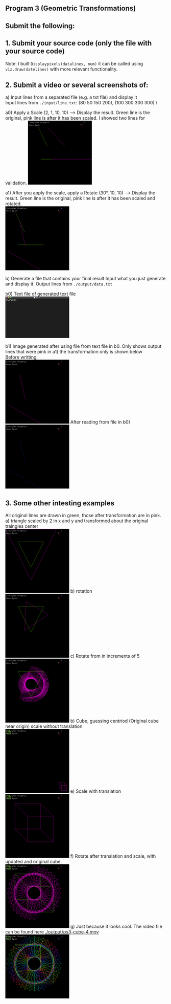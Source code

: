 ## Program 3 (Geometric Transformations)

## Submit the following:

## 1. Submit your source code (only the file with your source code)
Note: I built ```Displaypixels(datalines, num)``` it can be called using ```viz.draw(datelines)``` with more relevant functionality. 

## 2. Submit a video or several screenshots of:

a) Input lines from a separated file (e.g. a txt file) and display it \
Input lines from ```./input/line.txt```: (80 50 150 200), (100 300 300 300) \

a0) Apply a Scale (2, 1, 10, 10) --> Display the result. Green line is the original, pink line is after it has been scaled. I showed two lines for validation.
<img src="./output/ps3-2-a-0.png" heigh=200 width=200>

a1) After you apply the scale, apply a Rotate (30°, 10, 10) --> Display the result. Green line is the original, pink line is after it has been scaled and rotated.\
<img src="./output/ps3-2-a-1.png" heigh=200 width=200>

b) Generate a file that contains your final result Input what you just generate and display it. Output lines from ```./output/data.txt``` 

b0) Text file of generated text file \
<img src="./output/ps3-2-b-0.png" heigh=200 width=200> 

b1) Image generated after using file from text file in b0. Only shows output lines that were pink in a1) the transformation only is shown below\
Before writting: \
<img src="./output/ps3-2-a-1-b.png" heigh=200 width=200>
After reading from file in b0) \
<img src="./output/ps3-2-b-1.png" heigh=200 width=200>

## 3. Some other intesting examples 
All original lines are drawn in green, those after transformation are in pink. \
a) triangle scaled by 2 in x and y and transformed about the original traingles center\
<img src="./output/ps3-triangle-1.png" heigh=200 width=200>
b) rotation \
<img src="./output/ps3-triangle-2.png" heigh=200 width=200>
c) Rotate from in increments of 5 \
<img src="./output/ps3-triangle-3.png" heigh=200 width=200>
b) Cube, guessing centriod (Original cube near origin) scale without translation\
<img src="./output/ps3-cube-1.png" heigh=200 width=200>
e) Scale with translation\
<img src="./output/ps3-cube-2.png" heigh=200 width=200>
f) Rotate after translation and scale, with updated and original cube.\
<img src="./output/ps3-cube-3.png" heigh=200 width=200>
g) Just because it looks cool. The video file can be found here [./output/ps3-cube-4.mov](./output/ps3-cube-4.mov)\
<img src="./output/ps3-cube-4.png" heigh=200 width=200>
